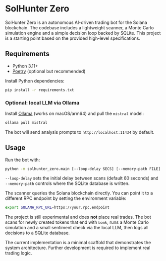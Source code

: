 # SolHunter Zero

SolHunter Zero is an autonomous AI-driven trading bot for the Solana blockchain. The codebase includes a lightweight scanner, a Monte Carlo simulation engine and a simple decision loop backed by SQLite. This project is a starting point based on the provided high-level specifications.

## Requirements
- Python 3.11+
- [Poetry](https://python-poetry.org/) (optional but recommended)

Install Python dependencies:
```bash
pip install -r requirements.txt
```

### Optional: local LLM via Ollama
Install [Ollama](https://ollama.ai/download) (works on macOS/arm64) and pull the `mistral` model:
```bash
ollama pull mistral
```
The bot will send analysis prompts to `http://localhost:11434` by default.

## Usage
Run the bot with:
```bash
python -m solhunter_zero.main [--loop-delay SECS] [--memory-path FILE]
```
`--loop-delay` sets the initial delay between scans (default 60 seconds) and
`--memory-path` controls where the SQLite database is written.

The scanner queries the Solana blockchain directly. You can point it to a different RPC endpoint by setting the environment variable:
```bash
export SOLANA_RPC_URL=https://your.rpc.endpoint
```

The project is still experimental and does **not** place real trades. The bot scans for newly created tokens that end with `bonk`, runs a Monte Carlo simulation and a small sentiment check via the local LLM, then logs all decisions to a SQLite database.

The current implementation is a minimal scaffold that demonstrates the system architecture. Further development is required to implement real trading logic.
